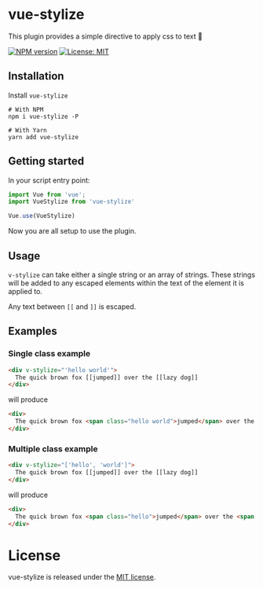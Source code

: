 # vue-stylize
This plugin provides a simple directive to apply css to text 🙂

[![NPM version](https://img.shields.io/npm/v/vue-stylize.svg?style=flat)](https://www.npmjs.com/package/vue-stylize) [![License: MIT](https://img.shields.io/badge/License-MIT-yellow.svg)](https://opensource.org/licenses/MIT)
## Installation
Install `vue-stylize`

```
# With NPM
npm i vue-stylize -P

# With Yarn
yarn add vue-stylize
```

## Getting started
In your script entry point:

```js
import Vue from 'vue';
import VueStylize from 'vue-stylize'

Vue.use(VueStylize)
```
Now you are all setup to use the plugin.

## Usage

`v-stylize` can take either a single string or an array of strings. These strings will be added to any escaped elements within the text of the element it is applied to.

Any text between `[[` and `]]` is escaped.

## Examples

### Single class example
```html
<div v-stylize="'hello world'">
  The quick brown fox [[jumped]] over the [[lazy dog]]
</div>
```
will produce 
```html
<div>
  The quick brown fox <span class="hello world">jumped</span> over the <span class="hello world">lazy dog</span>
</div>
```

### Multiple class example
```html
<div v-stylize="['hello', 'world']">
  The quick brown fox [[jumped]] over the [[lazy dog]]
</div>
```
will produce 
```html
<div>
  The quick brown fox <span class="hello">jumped</span> over the <span class="world">lazy dog</span>
</div>
```


# License

vue-stylize is released under the [MIT license](http://opensource.org/licenses/MIT).
